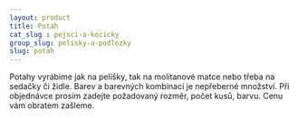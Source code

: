 ```yaml
---
layout: product
title: Potah
cat_slug : pejsci-a-kocicky
group_slug: pelisky-a-podlozky
slug: potah
---
```


Potahy vyrábíme jak na pelíšky, tak na molitanové matce nebo třeba na sedačky či židle. Barev a barevných kombinací je nepřeberné množství. Při objednávce prosím zadejte požadovaný rozměr, počet kusů, barvu. Cenu vám obratem zašleme.


